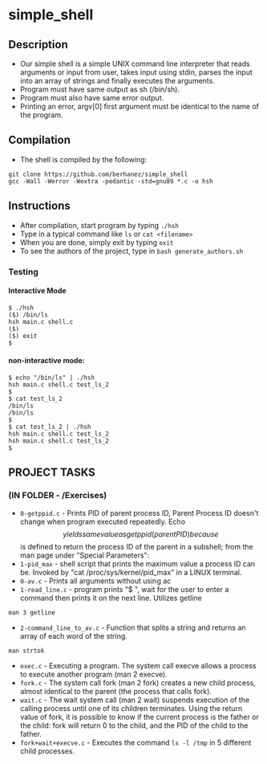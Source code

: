 # simple_shell

## Description
* Our simple shell is a simple UNIX command line interpreter that reads arguments or input from user, takes input using stdin, parses the input into an array of strings and finally executes the arguments.
* Program must have same output as sh (/bin/sh).
* Program must also have same error output.
* Printing an error, argv[0] first argument must be identical to the name of the program.

## Compilation
* The shell is compiled by the following:
```
git clone https://github.com/berhanez/simple_shell
gcc -Wall -Werror -Wextra -pedantic -std=gnu89 *.c -o hsh
```
## Instructions
* After compilation, start program by typing ``` ./hsh ```
* Type in a typical command like ``` ls ``` or ``` cat <filename> ```
* When you are done, simply exit by typing ``` exit ```
* To see the authors of the project, type in ``` bash generate_authors.sh ```

### Testing
#### Interactive Mode
```
$ ./hsh
($) /bin/ls
hsh main.c shell.c
($)
($) exit
$
```

#### non-interactive mode:
```
$ echo "/bin/ls" | ./hsh
hsh main.c shell.c test_ls_2
$
$ cat test_ls_2
/bin/ls
/bin/ls
$
$ cat test_ls_2 | ./hsh
hsh main.c shell.c test_ls_2
hsh main.c shell.c test_ls_2
$
```

## PROJECT TASKS
### (IN FOLDER - /Exercises)
* ``` 0-getppid.c ``` - Prints PID of parent process ID,
	Parent Process ID doesn't change when program executed repeatedly.
	Echo $$ yields same value as getppid(parent PID) because $$ is defined to return the process ID of the parent in a subshell; from the man page under "Special Parameters":
* ``` 1-pid_max ``` - shell script that prints the maximum value a process ID can be.
	Invoked by "cat /proc/sys/kernel/pid_max" in a LINUX terminal.
* ``` 0-av.c ``` - Prints all arguments without using ac
* ``` 1-read_line.c ``` - program prints "$ ", wait for the user to enter a command then prints it on the next line. Utilizes getline
```
man 3 getline
```
* ``` 2-command_line_to_av.c ``` - Function that splits a string and returns an array of each word of the string.
```
man strtok
```
* ``` exec.c ``` - Executing a program. The system call execve allows a process to execute another program (man 2 execve).
* ``` fork.c ``` - The system call fork (man 2 fork) creates a new child process, almost identical to the parent (the process that calls fork).
* ``` wait.c ``` - The wait system call (man 2 wait) suspends execution of the calling process until one of its children terminates. Using the return value of fork, it is possible to know if the current process is the father or the child: fork will return 0 to the child, and the PID of the child to the father.
* ``` fork+wait+execve.c ``` - Executes the command ``` ls -l /tmp ``` in 5 different child processes.



